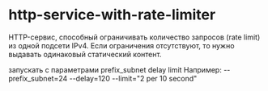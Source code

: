 # http-service-with-rate-limiter
HTTP-сервис, способный ограничивать количество запросов (rate limit) из одной подсети IPv4. Если ограничения отсутствуют, то нужно выдавать одинаковый статический контент.

запускать с параметрами prefix_subnet delay limit
Например:
--prefix_subnet=24 --delay=120 --limit="2 per 10 second"
